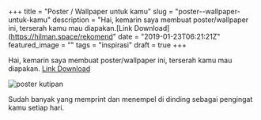 +++
title = "Poster / Wallpaper untuk kamu"
slug = "poster--wallpaper-untuk-kamu"
description = "Hai, kemarin saya membuat poster/wallpaper ini, terserah kamu mau diapakan.[Link Download](https://hilman.space/rekomend"
date = "2019-01-23T06:21:21Z"
featured_image = ""
tags = "inspirasi"
draft = true
+++ 
 
Hai, kemarin saya membuat poster/wallpaper ini, terserah kamu mau diapakan.
[Link Download](https://hilman.space/rekomendasi/poster/)

![poster kutipan](https://i.ibb.co/H7dQSSv/poster.jpg "poster kutipan")

Sudah banyak yang memprint dan menempel di dinding sebagai pengingat kamu setiap hari.